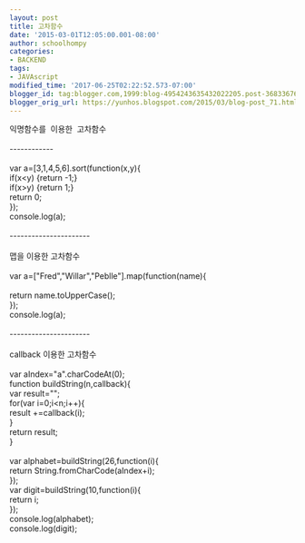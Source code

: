 ```yaml
---
layout: post
title: 고차함수
date: '2015-03-01T12:05:00.001-08:00'
author: schoolhompy
categories:
- BACKEND
tags:
- JAVAscript
modified_time: '2017-06-25T02:22:52.573-07:00'
blogger_id: tag:blogger.com,1999:blog-4954243635432022205.post-3683367645320799400
blogger_orig_url: https://yunhos.blogspot.com/2015/03/blog-post_71.html
---
```


익명함수를  이용한  고차함수<br/><br/>------------<br/><br/>var a=[3,1,4,5,6].sort(function(x,y){<br/>if(x&lt;y) {return -1;}<br/>if(x&gt;y) {return 1;}<br/>return 0;<br/>});<br/>console.log(a);<br/><br/>----------------------<br/><br/>맵을 이용한 고차함수<br/><br/>var a=["Fred","Willar","Peblle"].map(function(name){<br/><br/>return name.toUpperCase();<br/>});<br/>console.log(a);<br/><br/>----------------------<br/><br/>callback 이용한 고차함수<br/><br/>var aIndex="a".charCodeAt(0);<br/>function buildString(n,callback){<br/>var result="";<br/>for(var i=0;i&lt;n;i++){<br/>result +=callback(i);<br/>}<br/>return result;<br/>}<br/><br/>var alphabet=buildString(26,function(i){<br/>return String.fromCharCode(aIndex+i);<br/>});<br/>var digit=buildString(10,function(i){<br/>return i;<br/>});<br/>console.log(alphabet);<br/>console.log(digit);